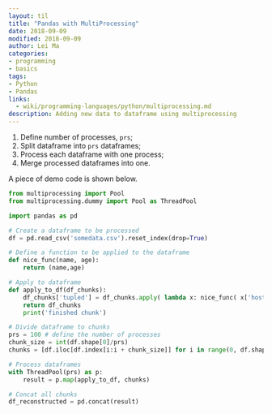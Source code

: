 ```yaml
---
layout: til
title: "Pandas with MultiProcessing"
date: 2018-09-09
modified: 2018-09-09
author: Lei Ma
categories:
- programming
- basics
tags:
- Python
- Pandas
links:
  - wiki/programming-languages/python/multiprocessing.md
description: Adding new data to dataframe using multiprocessing
---
```


1. Define number of processes, `prs`;
2. Split dataframe into `prs` dataframes;
3. Process each dataframe with one process;
4. Merge processed dataframes into one.

A piece of demo code is shown below.


```python
from multiprocessing import Pool
from multiprocessing.dummy import Pool as ThreadPool

import pandas as pd

# Create a dataframe to be processed
df = pd.read_csv('somedata.csv').reset_index(drop=True)

# Define a function to be applied to the dataframe
def nice_func(name, age):
    return (name,age)

# Apply to dataframe
def apply_to_df(df_chunks):
    df_chunks['tupled'] = df_chunks.apply( lambda x: nice_func( x['host_name'], x['host_country']), axis=1 )
    return df_chunks
    print('finished chunk')

# Divide dataframe to chunks
prs = 100 # define the number of processes
chunk_size = int(df.shape[0]/prs)
chunks = [df.iloc[df.index[i:i + chunk_size]] for i in range(0, df.shape[0], chunk_size)]

# Process dataframes
with ThreadPool(prs) as p:
    result = p.map(apply_to_df, chunks)

# Concat all chunks
df_reconstructed = pd.concat(result)
```
